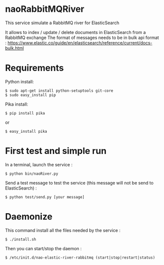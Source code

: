 # naoRabbitMQRiver

This service simulate a RabbitMQ river for ElasticSearch

It allows to index / update / delete documents in ElasticSearch from a RabbitMQ exchange
The format of messages needs to be in bulk api format :
https://www.elastic.co/guide/en/elasticsearch/reference/current/docs-bulk.html


# Requirements

Python install:

    $ sudo apt-get install python-setuptools git-core
    $ sudo easy_install pip

Pika install:

    $ pip install pika

or

    $ easy_install pika

# First test and simple run

In a terminal, launch the service :

    $ python bin/naoRiver.py

Send a test message to test the service (this message will not be send to ElasticSearch) :

	$ python test/send.py [your message]

# Daemonize

This command install all the files needed by the service :

    $ ./install.sh

Then you can start/stop the daemon :

    $ /etc/init.d/nao-elastic-river-rabbitmq (start|stop|restart|status)
